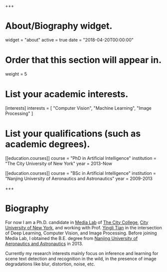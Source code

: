 +++
# About/Biography widget.
widget = "about"
active = true
date = "2018-04-20T00:00:00"

# Order that this section will appear in.
weight = 5

# List your academic interests.
[interests]
  interests = [
    "Computer Vision",
    "Machine Learning",
    "Image Processing"
  ]

# List your qualifications (such as academic degrees).
[[education.courses]]
  course = "PhD in Artificial Intelligence"
  institution = "The City University of New York"
  year = 2013-Now

[[education.courses]]
  course = "BSc in Artificial Intelligence"
  institution = "Nanjing University of Aeronautics and Astronautics"
  year = 2009-2013
 
+++

# Biography

For now I am a Ph.D. candidate in [Media Lab](http://media-lab.ccny.cuny.edu) of [The City College](http://www.ccny.cuny.edu), [City University of New York](http://cuny.edu), and working with Prof. [Yingli Tian](http://www-ee.ccny.cuny.edu/www/web/yltian/home.html) in the intersection of Deep Learning, Computer Vision, and Image Processing. Before joining Media Lab, I obtained the B.E. degree from [Nanjing University of Aeronautics and Astronautics](http://iao.nuaa.edu.cn/) in 2013.

Currently my research interests mainly focus on inference and learning for scene text detection and recognition in the wild, in the presence of image degradations like blur, distortion, noise, etc.
